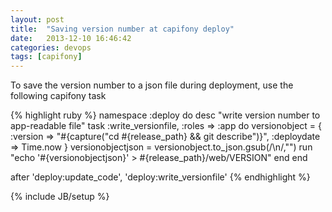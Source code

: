 ```yaml
---
layout: post
title:  "Saving version number at capifony deploy"
date:   2013-12-10 16:46:42
categories: devops
tags: [capifony]
---
```

To save the version number to a json file during deployment, use the following capifony task

{% highlight ruby %}
namespace :deploy do
  desc "write version number to app-readable file"
  task :write_versionfile, :roles => :app do
    versionobject = { 
      :version => "#{capture("cd #{release_path} && git describe")}",
      :deploydate => Time.now
    }
    versionobjectjson = versionobject.to_json.gsub(/\\n/,"")
    run "echo '#{versionobjectjson}' > #{release_path}/web/VERSION"
  end
end

after 'deploy:update_code', 'deploy:write_versionfile'
{% endhighlight %}

{% include JB/setup %}